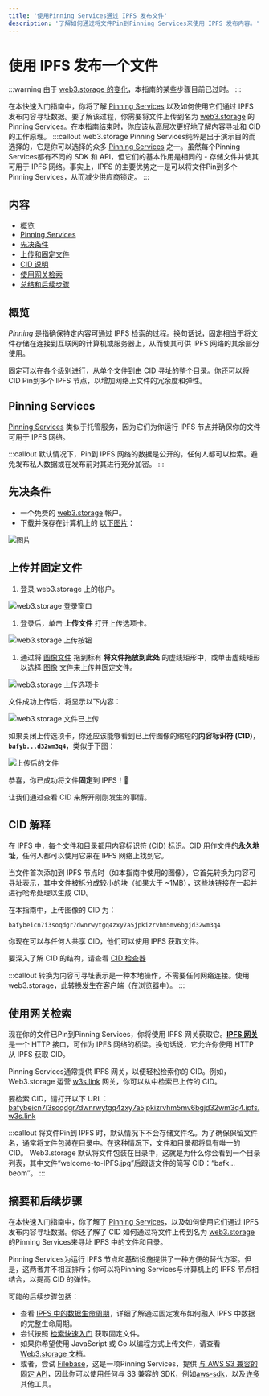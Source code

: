 ```yaml
---
title: '使用Pinning Services通过 IPFS 发布文件'
description: '了解如何通过将文件Pin到Pinning Services来使用 IPFS 发布内容。'
---
```


# 使用 IPFS 发布一个文件

:::warning
由于 [web3.storage 的变化](https://blog.web3.storage/posts/the-data-layer-is-here-with-the-new-web3-storage)，本指南的某些步骤目前已过时。
:::

在本快速入门指南中，你将了解 [Pinning Services](../concepts/persistence.md#pinning-in-context) 以及如何使用它们通过 IPFS 发布内容寻址数据。要了解该过程，你需要将文件上传到名为 [web3.storage](https://web3.storage/) 的Pinning Services。在本指南结束时，你应该从高层次更好地了解内容寻址和 CID 的工作原理。
:::callout
web3.storage Pinning Services纯粹是出于演示目的而选择的，它是你可以选择的众多 [Pinning Services](../concepts/persistence.md#pinning-in-context) 之一。虽然每个Pinning Services都有不同的 SDK 和 API，但它们的基本作用是相同的 - 存储文件并使其可用于 IPFS 网络。事实上，IPFS 的主要优势之一是可以将文件Pin到多个Pinning Services，从而减少供应商锁定。
:::

## 内容 <!-- omit from toc -->

- [概览](#overview)
- [Pinning Services](#pinning-services)
- [先决条件](#prerequisites)
- [上传和固定文件](#uploading-and-pinning-a-file)
- [CID 说明](#cids-explained)
- [使用网关检索](#retrieving-with-a-gateway)
- [总结和后续步骤](#summary-and-next-steps)

## 概览

_Pinning_ 是指确保特定内容可通过 IPFS 检索的过程。换句话说，固定相当于将文件存储在连接到互联网的计算机或服务器上，从而使其可供 IPFS 网络的其余部分使用。

固定可以在各个级别进行，从单个文件到由 CID 寻址的整个目录。你还可以将 CID Pin到多个 IPFS 节点，以增加网络上文件的冗余度和弹性。

## Pinning Services

[Pinning Services](../concepts/persistence.md#pinning-services) 类似于托管服务，因为它们为你运行 IPFS 节点并确保你的文件可用于 IPFS 网络。

:::callout
默认情况下，Pin到 IPFS 网络的数据是公开的，任何人都可以检索。避免发布私人数据或在发布前对其进行充分加密。
:::

## 先决条件

- 一个免费的 [web3.storage](https://web3.storage/) 帐户。
- 下载并保存在计算机上的 [以下图片](../quickstart/images/welcome-to-IPFS.jpg)：

![图片](../quickstart/images/welcome-to-IPFS.jpg)

## 上传并固定文件

1. 登录 web3.storage 上的帐户。

![web3.storage 登录窗口](./images/login-web3-storage.png)

1. 登录后，单击 **上传文件** 打开上传选项卡。

![web3.storage 上传按钮](./images/web3-upload-button.png)

1. 通过将 [图像文件](../quickstart/images/welcome-to-IPFS.jpg) 拖到标有 **将文件拖放到此处** 的虚线矩形中，或单击虚线矩形以选择 [图像](../quickstart/images/welcome-to-IPFS.jpg) 文件来上传并固定文件。

![web3.storage 上传选项卡](./images/web3-upload-tab.png)

文件成功上传后，将显示以下内容：

![web3.storage 文件已上传](./images/web3-file-uploaded.png)

如果关闭上传选项卡，你还应该能够看到已上传图像的缩短的**内容标识符 (CID)**，**`bafyb...d32wm3q4`**，类似于下图：

![上传后的文件](./images/web3-file-after-upload.png)

恭喜，你已成功将文件**固定**到 IPFS！🎉

让我们通过查看 CID 来解开刚刚发生的事情。

## CID 解释

在 IPFS 中，每个文件和目录都用内容标识符 ([CID](../concepts/content-addressing.md)) 标识。CID 用作文件的**永久地址**，任何人都可以使用它来在 IPFS 网络上找到它。

当文件首次添加到 IPFS 节点时（如本指南中使用的图像），它首先转换为内容可寻址表示，其中文件被拆分成较小的块（如果大于 ~1MB），这些块链接在一起并进行哈希处理以生成 CID。

在本指南中，上传图像的 CID 为：

```纯文本
bafybeicn7i3soqdgr7dwnrwytgq4zxy7a5jpkizrvhm5mv6bgjd32wm3q4
```

你现在可以与任何人共享 CID，他们可以使用 IPFS 获取文件。

要深入了解 CID 的结构，请查看 [CID 检查器](https://cid.ipfs.tech/#bafybeicn7i3soqdgr7dwnrwytgq4zxy7a5jpkizrvhm5mv6bgjd32wm3q4)

:::callout
转换为内容可寻址表示是一种本地操作，不需要任何网络连接。使用 web3.storage，此转换发生在客户端（在浏览器中）。
:::

## 使用网关检索

现在你的文件已Pin到Pinning Services，你将使用 IPFS 网关获取它。[**IPFS 网关**](../concepts/ipfs-gateway.md) 是一个 HTTP 接口，可作为 IPFS 网络的桥梁。换句话说，它允许你使用 HTTP 从 IPFS 获取 CID。

Pinning Services通常提供 IPFS 网关，以便轻松检索你的 CID。例如，Web3.storage 运营 [w3s.link](https://w3s.link) 网关，你可以从中检索已上传的 CID。

要检索 CID，请打开以下 URL：
[bafybeicn7i3soqdgr7dwnrwytgq4zxy7a5jpkizrvhm5mv6bgjd32wm3q4.ipfs.w3s.link](https://bafybeicn7i3soqdgr7dwnrwytgq4zxy7a5jpkizrvhm5mv6bgjd32wm3q4.ipfs.w3s.link/)

:::callout
将文件Pin到 IPFS 时，默认情况下不会存储文件名。为了确保保留文件名，通常将文件包装在目录中。在这种情况下，文件和目录都将具有唯一的 CID。 Web3.storage 默认将文件包装在目录中，这就是为什么你会看到一个目录列表，其中文件“welcome-to-IPFS.jpg”后跟该文件的简写 CID：“bafk…beom”。
:::

## 摘要和后续步骤

在本快速入门指南中，你了解了 [Pinning Services](../concepts/persistence.md#pinning-in-context)，以及如何使用它们通过 IPFS 发布内容寻址数据。你还了解了 CID 如何通过将文件上传到名为 [web3.storage](https://web3.storage/) 的Pinning Services来寻址 IPFS 中的文件和目录。

Pinning Services为运行 IPFS 节点和基础设施提供了一种方便的替代方案。但是，这两者并不相互排斥；你可以将Pinning Services与计算机上的 IPFS 节点相结合，以提高 CID 的弹性。

可能的后续步骤包括：

- 查看 [IPFS 中的数据生命周期](../concepts/lifecycle.md)，详细了解通过固定发布如何融入 IPFS 中数据的完整生命周期。
- 尝试按照 [检索快速入门](./retrieve.md) 获取固定文件。
- 如果你希望使用 JavaScript 或 Go 以编程方式上传文件，请查看 [Web3.storage 文档](https://web3.storage/docs/how-tos/store/)。
- 或者，尝试 [Filebase](https://filebase.com/)，这是一项Pinning Services，提供 [与 AWS S3 兼容的固定 API](https://docs.filebase.com/getting-started/s3-api-getting-started-guide)，因此你可以使用任何与 S3 兼容的 SDK，例如[aws-sdk](https://www.npmjs.com/package/aws-sdk)，以及[许多](https://github.com/s3tools/s3cmd)其他工具。